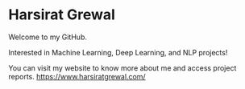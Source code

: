 # Harsirat Grewal
Welcome to my GitHub. 

Interested in Machine Learning, Deep Learning, and NLP projects!


You can visit my website to know more about me and access project reports.
https://www.harsiratgrewal.com/

